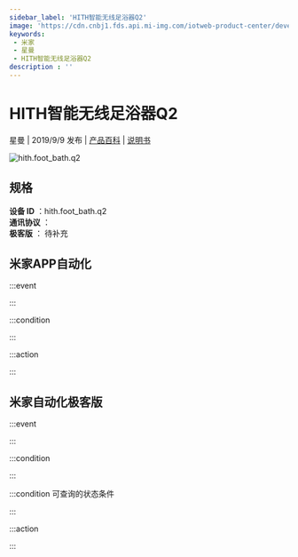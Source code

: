 ```yaml
---
sidebar_label: 'HITH智能无线足浴器Q2'
image: 'https://cdn.cnbj1.fds.api.mi-img.com/iotweb-product-center/developer_1612257932083hGX5nKtF.png?GalaxyAccessKeyId=AKVGLQWBOVIRQ3XLEW&Expires=9223372036854775807&Signature=5aI9UUX/RrIyBAlNlUTdVMJBW80='
keywords: 
 - 米家
 - 星曼
 - HITH智能无线足浴器Q2
description : ''
---
```

# HITH智能无线足浴器Q2

星曼 | 2019/9/9 发布 | [产品百科](https://home.mi.com/webapp/content/baike/product/index.html?model=hith.foot_bath.q2/) | [说明书](https://home.mi.com/views/introduction.html?model=hith.foot_bath.q2&region=cn)

![hith.foot_bath.q2](https://cdn.cnbj1.fds.api.mi-img.com/iotweb-product-center/developer_1612257932083hGX5nKtF.png?GalaxyAccessKeyId=AKVGLQWBOVIRQ3XLEW&Expires=9223372036854775807&Signature=5aI9UUX/RrIyBAlNlUTdVMJBW80=)

## 规格  
> 
**设备 ID** ：hith.foot_bath.q2  
**通讯协议** ：  
**极客版**  ： 待补充 


## 米家APP自动化  

:::event  

:::

:::condition  

:::

:::action   

:::

## 米家自动化极客版  

:::event  

:::

:::condition  

:::

:::condition 可查询的状态条件  

:::

:::action  

:::

        
